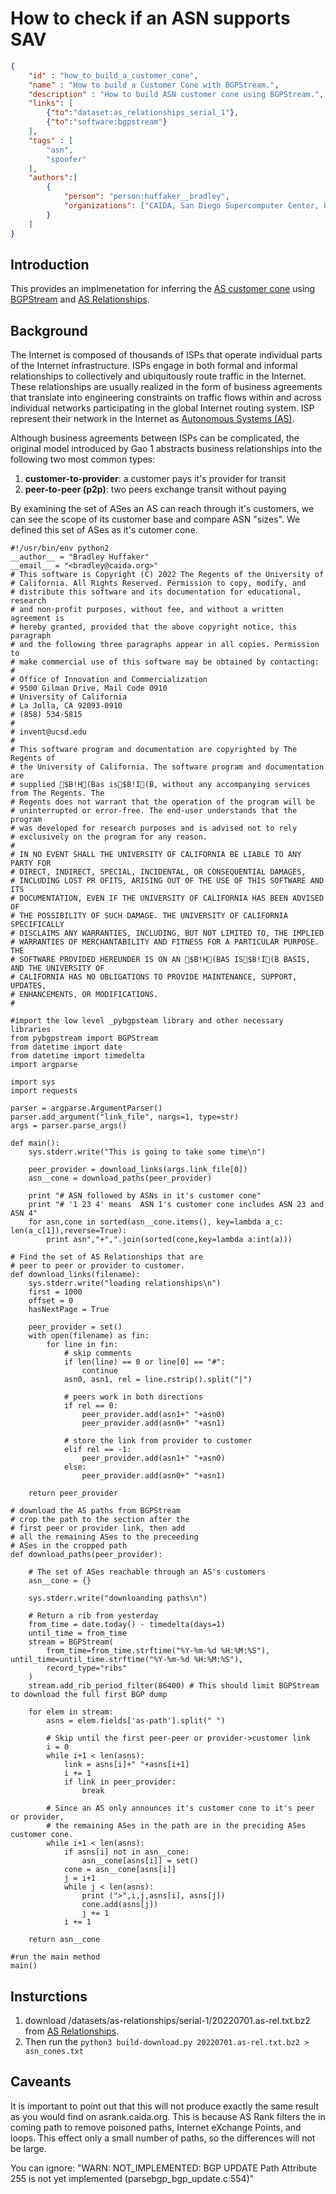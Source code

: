 # How to check if an ASN supports SAV

~~~json
{
    "id" : "how_to_build_a_customer_cone",
    "name" : "How to build a Customer Cone with BGPStream.",
    "description" : "How to build ASN customer cone using BGPStream.",
    "links": [
        {"to":"dataset:as_relationships_serial_1"},
        {"to":"software:bgpstream"}
    ],
    "tags" : [
        "asn",
        "spoofer"
    ],
    "authors":[
        {
            "person": "person:huffaker__bradley",
            "organizations": ["CAIDA, San Diego Supercomputer Center, University of California San Diego"]
        }
    ]
}
~~~

## Introduction

This provides an implmenetation for inferring the <a href="https://asrank.caida.org/about#cone">AS customer cone</a>
using <a href="https://bgpstream.caida.org/">BGPStream</a> and <a href="https://www.caida.org/catalog/datasets/as-relationships/">AS
Relationships</a>.

## Background

The Internet is composed of thousands of ISPs that operate individual parts of the Internet infrastructure. 
ISPs engage in both formal and informal relationships to collectively and ubiquitously route traffic in the Internet. 
These relationships are usually realized in the form of business agreements that translate into engineering constraints 
on traffic flows within and across individual networks participating in the global Internet routing system.
ISP represent their network in the Internet as 
<a href="https://en.wikipedia.org/wiki/Autonomous_system_%28Internet%29">Autonomous Systems (AS)</a>.

Although business agreements between ISPs can be complicated, the original model introduced by Gao 1 abstracts business relationships 
into the following two most common types:

 1. **customer-to-provider**: a customer pays it's provider for transit
 1. **peer-to-peer (p2p)**: two peers exchange transit without paying

By examining the set of ASes an AS can reach through it's customers, we can see the scope of 
its customer base and compare ASN "sizes". We defined this set of ASes as it's cutomer cone. 

~~~
#!/usr/bin/env python2
__author__ = "Bradley Huffaker"
__email__ = "<bradley@caida.org>"
# This software is Copyright (C) 2022 The Regents of the University of
# California. All Rights Reserved. Permission to copy, modify, and
# distribute this software and its documentation for educational, research
# and non-profit purposes, without fee, and without a written agreement is
# hereby granted, provided that the above copyright notice, this paragraph
# and the following three paragraphs appear in all copies. Permission to
# make commercial use of this software may be obtained by contacting:
#
# Office of Innovation and Commercialization
# 9500 Gilman Drive, Mail Code 0910
# University of California
# La Jolla, CA 92093-0910
# (858) 534-5815
#
# invent@ucsd.edu
#
# This software program and documentation are copyrighted by The Regents of
# the University of California. The software program and documentation are
# supplied $B!H(Bas is$B!I(B, without any accompanying services from The Regents. The
# Regents does not warrant that the operation of the program will be
# uninterrupted or error-free. The end-user understands that the program
# was developed for research purposes and is advised not to rely
# exclusively on the program for any reason.
#
# IN NO EVENT SHALL THE UNIVERSITY OF CALIFORNIA BE LIABLE TO ANY PARTY FOR
# DIRECT, INDIRECT, SPECIAL, INCIDENTAL, OR CONSEQUENTIAL DAMAGES,
# INCLUDING LOST PR OFITS, ARISING OUT OF THE USE OF THIS SOFTWARE AND ITS
# DOCUMENTATION, EVEN IF THE UNIVERSITY OF CALIFORNIA HAS BEEN ADVISED OF
# THE POSSIBILITY OF SUCH DAMAGE. THE UNIVERSITY OF CALIFORNIA SPECIFICALLY
# DISCLAIMS ANY WARRANTIES, INCLUDING, BUT NOT LIMITED TO, THE IMPLIED
# WARRANTIES OF MERCHANTABILITY AND FITNESS FOR A PARTICULAR PURPOSE. THE
# SOFTWARE PROVIDED HEREUNDER IS ON AN $B!H(BAS IS$B!I(B BASIS, AND THE UNIVERSITY OF
# CALIFORNIA HAS NO OBLIGATIONS TO PROVIDE MAINTENANCE, SUPPORT, UPDATES,
# ENHANCEMENTS, OR MODIFICATIONS.
#

#import the low level _pybgpsteam library and other necessary libraries
from pybgpstream import BGPStream
from datetime import date
from datetime import timedelta
import argparse

import sys
import requests

parser = argparse.ArgumentParser()
parser.add_argument("link_file", nargs=1, type=str)
args = parser.parse_args()

def main():
    sys.stderr.write("This is going to take some time\n")

    peer_provider = download_links(args.link_file[0])
    asn__cone = download_paths(peer_provider)

    print "# ASN followed by ASNs in it's customer cone"
    print "# '1 23 4' means  ASN 1's customer cone includes ASN 23 and ASN 4"
    for asn,cone in sorted(asn__cone.items(), key=lambda a_c: len(a_c[1]),reverse=True):
        print asn","+",".join(sorted(cone,key=lambda a:int(a)))

# Find the set of AS Relationships that are 
# peer to peer or provider to customer.
def download_links(filename):
    sys.stderr.write("loading relationships\n")
    first = 1000
    offset = 0
    hasNextPage = True

    peer_provider = set()
    with open(filename) as fin:
        for line in fin:
            # skip comments
            if len(line) == 0 or line[0] == "#":
                continue
            asn0, asn1, rel = line.rstrip().split("|")

            # peers work in both directions
            if rel == 0:
                peer_provider.add(asn1+" "+asn0)
                peer_provider.add(asn0+" "+asn1)

            # store the link from provider to customer 
            elif rel == -1:
                peer_provider.add(asn1+" "+asn0)
            else:
                peer_provider.add(asn0+" "+asn1)

    return peer_provider

# download the AS paths from BGPStream
# crop the path to the section after the 
# first peer or provider link, then add
# all the remaining ASes to the preceeding 
# ASes in the cropped path
def download_paths(peer_provider):

    # The set of ASes reachable through an AS's customers
    asn__cone = {}

    sys.stderr.write("downloanding paths\n")

    # Return a rib from yesterday
    from_time = date.today() - timedelta(days=1)
    until_time = from_time
    stream = BGPStream(
        from_time=from_time.strftime("%Y-%m-%d %H:%M:%S"), until_time=until_time.strftime("%Y-%m-%d %H:%M:%S"),
        record_type="ribs"
    )
    stream.add_rib_period_filter(86400) # This should limit BGPStream to download the full first BGP dump

    for elem in stream:
        asns = elem.fields['as-path'].split(" ")

        # Skip until the first peer-peer or provider->customer link
        i = 0
        while i+1 < len(asns):
            link = asns[i]+" "+asns[i+1] 
            i += 1
            if link in peer_provider:
                break

        # Since an AS only announces it's customer cone to it's peer or provider,
        # the remaining ASes in the path are in the preciding ASes customer cone.
        while i+1 < len(asns):
            if asns[i] not in asn__cone:
                asn__cone[asns[i]] = set()
            cone = asn__cone[asns[i]]
            j = i+1
            while j < len(asns):
                print (">",i,j,asns[i], asns[j])
                cone.add(asns[j])
                j += 1
            i += 1

    return asn__cone

#run the main method
main()
~~~


## Insturctions

1. download /datasets/as-relationships/serial-1/20220701.as-rel.txt.bz2 from 
<a href="https://www.caida.org/catalog/datasets/as-relationships/">AS Relationships</a>.
1. Then run the ``python3 build-download.py 20220701.as-rel.txt.bz2 > asn_cones.txt``

## Caveants

It is important to point out that this will not produce exactly the same result as 
you would find on asrank.caida.org.  This is because AS Rank filters the in coming 
path to remove poisoned paths, Internet eXchange Points, and loops.  This effect
only a small number of paths, so the differences will not be large.

You can ignore: "WARN: NOT_IMPLEMENTED: BGP UPDATE Path Attribute 255 is not yet implemented (parsebgp_bgp_update.c:554)"
